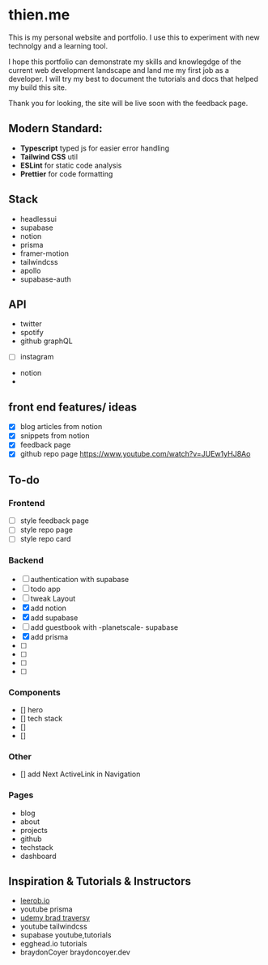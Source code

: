 # thien.me

This is my personal website and portfolio. I use this to experiment with new technolgy and a learning tool.

I hope this portfolio can demonstrate my skills and knowlegdge of the current web development landscape and land me my first job as a developer. I will try my best to document the tutorials and docs that helped my build this site.

Thank you for looking, the site will be live soon with the feedback page.

## Modern Standard:

- **Typescript** typed js for easier error handling
- **Tailwind CSS** util
- **ESLint** for static code analysis
- **Prettier** for code formatting

## Stack

- headlessui
- supabase
- notion
- prisma
- framer-motion
- tailwindcss
- apollo
- supabase-auth

## API

- twitter
- spotify
- github graphQL
- [ ] instagram
- notion
-

## front end features/ ideas

- [x] blog articles from notion
- [x] snippets from notion
- [x] feedback page
- [x] github repo page https://www.youtube.com/watch?v=JUEw1yHJ8Ao

## To-do

### Frontend

- [ ] style feedback page
- [ ] style repo page
- [ ] style repo card

### Backend

- [ ] authentication with supabase
- [ ] todo app
- [ ] tweak Layout
- [x] add notion
- [x] add supabase
- [ ] add guestbook with -planetscale- supabase
- [x] add prisma
- [ ]
- [ ]
- [ ]
- [ ]

### Components

- [] hero
- [] tech stack
- []
- []

### Other

- [] add Next ActiveLink in Navigation

### Pages

- blog
- about
- projects
- github
- techstack
- dashboard

## Inspiration & Tutorials & Instructors

- [leerob.io](https://leerob.io)
- youtube prisma
- [udemy brad traversy](https://www.udemy.com/share/104pIy3@cLMHuS_W89851Mk22SfqbfgFB3BlHlvH_5F1RZoxbrbpIbnzTU34yDonfY68nnvA/)
- youtube tailwindcss
- supabase youtube,tutorials
- egghead.io tutorials
- braydonCoyer braydoncoyer.dev
